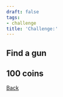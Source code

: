```yaml
---
draft: false
tags:
- challenge
title: 'Challenge:'
---
```

## Find a gun
## 100 coins
[Back](/jetlag) 
